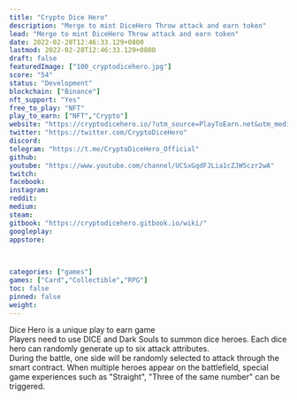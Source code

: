 ```yaml
---
title: "Crypto Dice Hero"
description: "Merge to mint DiceHero Throw attack and earn token"
lead: "Merge to mint DiceHero Throw attack and earn token"
date: 2022-02-28T12:46:33.129+0800
lastmod: 2022-02-28T12:46:33.129+0800
draft: false
featuredImage: ["100_cryptodicehero.jpg"]
score: "54"
status: "Development"
blockchain: ["Binance"]
nft_support: "Yes"
free_to_play: "NFT"
play_to_earn: ["NFT","Crypto"]
website: "https://cryptodicehero.io/?utm_source=PlayToEarn.net&utm_medium=organic&utm_campaign=gamepage"
twitter: "https://twitter.com/CryptoDiceHero"
discord: 
telegram: "https://t.me/CryptoDiceHero_Official"
github: 
youtube: "https://www.youtube.com/channel/UCSxGqdFJLia1cZJW5czr2wA"
twitch: 
facebook: 
instagram: 
reddit: 
medium: 
steam: 
gitbook: "https://cryptodicehero.gitbook.io/wiki/"
googleplay: 
appstore: 

  
    
categories: ["games"]
games: ["Card","Collectible","RPG"]
toc: false
pinned: false
weight: 
---
```

Dice Hero is a unique play to earn game<br> Players need to use DICE and Dark Souls to summon dice heroes. Each dice hero can randomly generate up to six attack attributes.<br> During the battle, one side will be randomly selected to attack through the smart contract. When multiple heroes appear on the battlefield, special game experiences such as "Straight", "Three of the same number" can be triggered.
